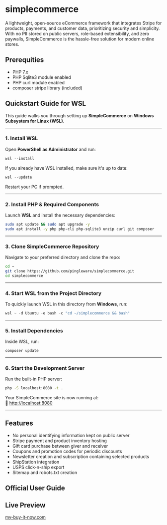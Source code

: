 # simplecommerce
A lightweight, open-source eCommerce framework that integrates Stripe for products, payments, and customer data, prioritizing security and simplicity. With no PII stored on public servers, role-based extensibility, and zero paywalls, SimpleCommerce is the hassle-free solution for modern online stores. 

## Prerequities

- PHP 7.x
- PHP Sqlite3 module enabled
- PHP curl module enabled
- composer stripe library (included)


## **Quickstart Guide for WSL**
This guide walks you through setting up **SimpleCommerce** on **Windows Subsystem for Linux (WSL)**.

---

### **1. Install WSL**  
Open **PowerShell as Administrator** and run:  
```powershell
wsl --install
```
If you already have WSL installed, make sure it's up to date:  
```powershell
wsl --update
```
Restart your PC if prompted.

---

### **2. Install PHP & Required Components**  
Launch **WSL** and install the necessary dependencies:  
```bash
sudo apt update && sudo apt upgrade -y
sudo apt install -y php php-cli php-sqlite3 unzip curl git composer
```

---

### **3. Clone SimpleCommerce Repository**  
Navigate to your preferred directory and clone the repo:  
```bash
cd ~
git clone https://github.com/pingleware/simplecommerce.git
cd simplecommerce
```

---

### **4. Start WSL from the Project Directory**  
To quickly launch WSL in this directory from **Windows**, run:  
```powershell
wsl ~ -d Ubuntu -e bash -c "cd ~/simplecommerce && bash"
```

---

### **5. Install Dependencies**  
Inside WSL, run:  
```bash
composer update
```

---

### **6. Start the Development Server**  
Run the built-in PHP server:  
```bash
php -S localhost:8080 -t .
```
Your SimpleCommerce site is now running at:  
🔗 [http://localhost:8080](http://localhost:8080)

---


## Features

- No personal identifying information kept on public server
- Stripe payment and product inventory hosting
- Gift card purchase between giver and receiver
- Coupons and promotion codes for periodic discounts
- Newsletter creation and subscription containing selected products
- ShipStation integration
- USPS click-n-ship export
- Sitemap and robots.txt creation

## Official User Guide

## Live Preview

[my-buy-it-now.com](https://my-buy-it-now.com)
